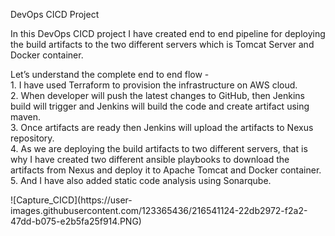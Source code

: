 <p class="has-line-data" data-line-start="0" data-line-end="1">DevOps CICD Project</p>
<p class="has-line-data" data-line-start="2" data-line-end="3">In this DevOps CICD project I have created end to end pipeline for deploying the build artifacts to the two different servers which is Tomcat Server and Docker container.</p>
<p class="has-line-data" data-line-start="4" data-line-end="10">Let’s understand the complete end to end flow -<br>
1. I have used Terraform to provision the infrastructure on AWS cloud.<br>
2. When developer will push the latest changes to GitHub, then Jenkins build will trigger and Jenkins will build the code and create artifact using maven.<br>
3. Once artifacts are ready then Jenkins will upload the artifacts to Nexus repository.<br>
4. As we are deploying the build artifacts to two different servers, that is why I have created two different ansible playbooks to download the artifacts from Nexus and deploy it to Apache Tomcat and Docker container.<br>
5. And I have also added static code analysis using Sonarqube.</p>
![Capture_CICD](https://user-images.githubusercontent.com/123365436/216541124-22db2972-f2a2-47dd-b075-e2b5fa25f914.PNG)

